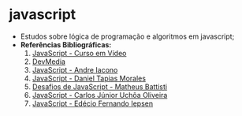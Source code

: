 # javascript
* Estudos sobre lógica de programação e algoritmos em javascript;
* **Referências Bibliográficas:**
  1. [JavaScript - Curso em Vídeo](https://www.cursoemvideo.com/curso/javascript/)
  2. [DevMedia](https://www.devmedia.com.br/)
  3. [JavaScript - Andre Iacono](https://www.udemy.com/course/aprenda-javascript-em-7-dias/)
  4. [JavaScript - Daniel Tapias Morales](https://www.udemy.com/course/logica-de-programacao-com-javascript-iniciando-no-frontend/?utm_source=adwords&utm_medium=udemyads&utm_campaign=Webindex_Catchall_la.PT_cc.BR&utm_term=_._ag_114148736799_._ad_485704569539_._de_c_._dm__._pl__._ti_dsa-510684693277_._li_1001538_._pd__._&gad_source=1&gclid=EAIaIQobChMIvuGqj_CTggMVIgV9Ch3HYwuvEAAYASAAEgIYh_D_BwE)
  5. [Desafios de JavaScript - Matheus Battisti](https://www.udemy.com/course/desafios-de-javascript-entrevistas-e-testes-tecnicos/)
  6. [JavaScript - Carlos Júnior Uchôa Oliveira](https://www.udemy.com/course/fundamentos-do-javascript/)
  7. [JavaScript - Edécio Fernando Iepsen](https://www.amazon.com.br/L%C3%B3gica-Programa%C3%A7%C3%A3o-Algoritmos-com-JavaScript/dp/6586057906)
